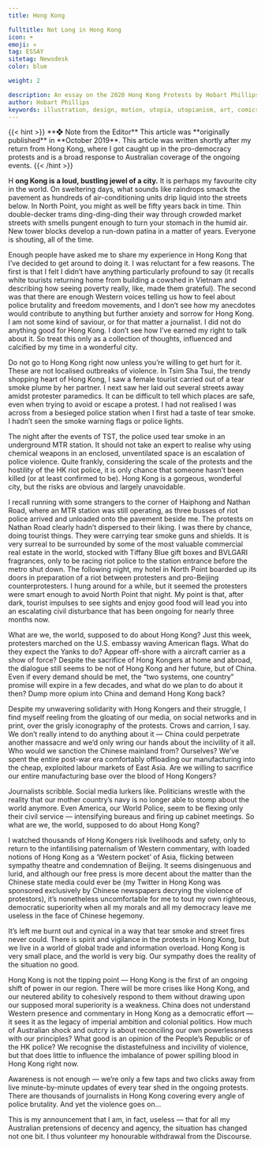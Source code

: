 ```yaml
---
title: Hong Kong

fulltitle: Not Long in Hong Kong
icon: ☂️
emoji: «
tag: ESSAY
sitetag: Newsdesk
color: blue

weight: 2

description: An essay on the 2020 Hong Kong Protests by Hobart Phillips, a utopian illustrator and storyteller.
author: Hobart Phillips
keywords: illustration, design, motion, utopia, utopianism, art, comics, comic, hobart, phillips, vekllei, millmint
---
```

</a>
{{< hint >}}
**❖ Note from the Editor**
This article was **originally published** in **October 2019**. This article was written shortly after my return from Hong Kong, where I got caught up in the pro-democracy protests and is a broad response to Australian coverage of the ongoing events.
{{< /hint >}}

<span class="fc">H</span>
**ong Kong is a loud, bustling jewel of a city.** It is perhaps my favourite city in the world. On sweltering days, what sounds like raindrops smack the pavement as hundreds of air-conditioning units drip liquid into the streets below. In North Point, you might as well be fifty years back in time. Thin double-decker trams ding-ding-ding their way through crowded market streets with smells pungent enough to turn your stomach in the humid air. New tower blocks develop a run-down patina in a matter of years. Everyone is shouting, all of the time.

Enough people have asked me to share my experience in Hong Kong that I’ve decided to get around to doing it. I was reluctant for a few reasons. The first is that I felt I didn’t have anything particularly profound to say (it recalls white tourists returning home from building a cowshed in Vietnam and describing how seeing poverty really, like, made them grateful). The second was that there are enough Western voices telling us how to feel about police brutality and freedom movements, and I don’t see how my anecdotes would contribute to anything but further anxiety and sorrow for Hong Kong. I am not some kind of saviour, or for that matter a journalist. I did not do anything good for Hong Kong. I don’t see how I’ve earned my right to talk about it. So treat this only as a collection of thoughts, influenced and calcified by my time in a wonderful city.

Do not go to Hong Kong right now unless you’re willing to get hurt for it. These are not localised outbreaks of violence. In Tsim Sha Tsui, the trendy shopping heart of Hong Kong, I saw a female tourist carried out of a tear smoke plume by her partner. I next saw her laid out several streets away amidst protester paramedics. It can be difficult to tell which places are safe, even when trying to avoid or escape a protest. I had not realised I was across from a besieged police station when I first had a taste of tear smoke. I hadn’t seen the smoke warning flags or police lights.

The night after the events of TST, the police used tear smoke in an underground MTR station. It should not take an expert to realise why using chemical weapons in an enclosed, unventilated space is an escalation of police violence. Quite frankly, considering the scale of the protests and the hostility of the HK riot police, it is only chance that someone hasn’t been killed (or at least confirmed to be). Hong Kong is a gorgeous, wonderful city, but the risks are obvious and largely unavoidable.

I recall running with some strangers to the corner of Haiphong and Nathan Road, where an MTR station was still operating, as three busses of riot police arrived and unloaded onto the pavement beside me. The protests on Nathan Road clearly hadn’t dispersed to their liking. I was there by chance, doing tourist things. They were carrying tear smoke guns and shields. It is very surreal to be surrounded by some of the most valuable commercial real estate in the world, stocked with Tiffany Blue gift boxes and BVLGARI fragrances, only to be racing riot police to the station entrance before the metro shut down. The following night, my hotel in North Point boarded up its doors in preparation of a riot between protesters and pro-Beijing counterprotesters. I hung around for a while, but it seemed the protesters were smart enough to avoid North Point that night. My point is that, after dark, tourist impulses to see sights and enjoy good food will lead you into an escalating civil disturbance that has been ongoing for nearly three months now.

What are we, the world, supposed to do about Hong Kong? Just this week, protesters marched on the U.S. embassy waving American flags. What do they expect the Yanks to do? Appear off-shore with a aircraft carrier as a show of force? Despite the sacrifice of Hong Kongers at home and abroad, the dialogue still seems to be not of Hong Kong and her future, but of China. Even if every demand should be met, the “two systems, one country” promise will expire in a few decades, and what do we plan to do about it then? Dump more opium into China and demand Hong Kong back?

Despite my unwavering solidarity with Hong Kongers and their struggle, I find myself reeling from the gloating of our media, on social networks and in print, over the grisly iconography of the protests. Crows and carrion, I say. We don’t really intend to do anything about it — China could perpetrate another massacre and we’d only wring our hands about the incivility of it all. Who would we sanction the Chinese mainland from? Ourselves? We’ve spent the entire post-war era comfortably offloading our manufacturing into the cheap, exploited labour markets of East Asia. Are we willing to sacrifice our entire manufacturing base over the blood of Hong Kongers?

Journalists scribble. Social media lurkers like. Politicians wrestle with the reality that our mother country’s navy is no longer able to stomp about the world anymore. Even America, our World Police, seem to be flexing only their civil service — intensifying bureaus and firing up cabinet meetings. So what are we, the world, supposed to do about Hong Kong?

I watched thousands of Hong Kongers risk livelihoods and safety, only to return to the infantilising paternalism of Western commentary, with loaded notions of Hong Kong as a ‘Western pocket’ of Asia, flicking between sympathy theatre and condemnation of Beijing. It seems disingenuous and lurid, and although our free press is more decent about the matter than the Chinese state media could ever be (my Twitter in Hong Kong was sponsored exclusively by Chinese newspapers decrying the violence of protestors), it’s nonetheless uncomfortable for me to tout my own righteous, democratic superiority when all my morals and all my democracy leave me useless in the face of Chinese hegemony.

It’s left me burnt out and cynical in a way that tear smoke and street fires never could. There is spirit and vigilance in the protests in Hong Kong, but we live in a world of global trade and information overload. Hong Kong is very small place, and the world is very big. Our sympathy does the reality of the situation no good.

Hong Kong is not the tipping point — Hong Kong is the first of an ongoing shift of power in our region. There will be more crises like Hong Kong, and our neutered ability to cohesively respond to them without drawing upon our supposed moral superiority is a weakness. China does not understand Western presence and commentary in Hong Kong as a democratic effort — it sees it as the legacy of imperial ambition and colonial politics. How much of Australian shock and outcry is about reconciling our own powerlessness with our principles? What good is an opinion of the People’s Republic or of the HK police? We recognise the distastefulness and incivility of violence, but that does little to influence the imbalance of power spilling blood in Hong Kong right now.

Awareness is not enough — we’re only a few taps and two clicks away from live minute-by-minute updates of every tear shed in the ongoing protests. There are thousands of journalists in Hong Kong covering every angle of police brutality. And yet the violence goes on…

This is my announcement that I am, in fact, useless — that for all my Australian pretensions of decency and agency, the situation has changed not one bit. I thus volunteer my honourable withdrawal from the Discourse.